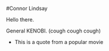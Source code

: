 #Connor Lindsay

Hello there. 

General KENOBI. (cough cough cough)

- This is a quote from a popular movie
